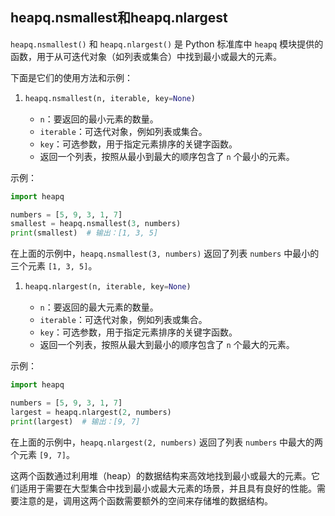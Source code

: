 ## heapq.nsmallest和heapq.nlargest

`heapq.nsmallest()` 和 `heapq.nlargest()` 是 Python 标准库中 `heapq` 模块提供的函数，用于从可迭代对象（如列表或集合）中找到最小或最大的元素。

下面是它们的使用方法和示例：

1. ```python
   heapq.nsmallest(n, iterable, key=None)
   ```

   - `n`：要返回的最小元素的数量。
   - `iterable`：可迭代对象，例如列表或集合。
   - `key`：可选参数，用于指定元素排序的关键字函数。
   - 返回一个列表，按照从最小到最大的顺序包含了 `n` 个最小的元素。

示例：

```python
import heapq

numbers = [5, 9, 3, 1, 7]
smallest = heapq.nsmallest(3, numbers)
print(smallest)  # 输出：[1, 3, 5]
```



在上面的示例中，`heapq.nsmallest(3, numbers)` 返回了列表 `numbers` 中最小的三个元素 `[1, 3, 5]`。

1. ```python
   heapq.nlargest(n, iterable, key=None)
   ```

   - `n`：要返回的最大元素的数量。
   - `iterable`：可迭代对象，例如列表或集合。
   - `key`：可选参数，用于指定元素排序的关键字函数。
   - 返回一个列表，按照从最大到最小的顺序包含了 `n` 个最大的元素。

示例：

```python
import heapq

numbers = [5, 9, 3, 1, 7]
largest = heapq.nlargest(2, numbers)
print(largest)  # 输出：[9, 7]
```



在上面的示例中，`heapq.nlargest(2, numbers)` 返回了列表 `numbers` 中最大的两个元素 `[9, 7]`。

这两个函数通过利用堆（heap）的数据结构来高效地找到最小或最大的元素。它们适用于需要在大型集合中找到最小或最大元素的场景，并且具有良好的性能。需要注意的是，调用这两个函数需要额外的空间来存储堆的数据结构。